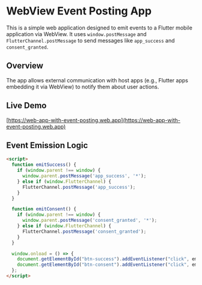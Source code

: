 # WebView Event Posting App

This is a simple web application designed to emit events to a Flutter mobile application via WebView. It uses `window.postMessage` and `FlutterChannel.postMessage` to send messages like `app_success` and `consent_granted`.

## Overview

The app allows external communication with host apps (e.g., Flutter apps embedding it via WebView) to notify them about user actions.

## Live Demo

[https://web-app-with-event-posting.web.app](https://web-app-with-event-posting.web.app)

## Event Emission Logic

```html
<script>
  function emitSuccess() {
    if (window.parent !== window) {
      window.parent.postMessage('app_success', '*');
    } else if (window.FlutterChannel) {
      FlutterChannel.postMessage('app_success');
    }
  }

  function emitConsent() {
    if (window.parent !== window) {
      window.parent.postMessage('consent_granted', '*');
    } else if (window.FlutterChannel) {
      FlutterChannel.postMessage('consent_granted');
    }
  }

  window.onload = () => {
    document.getElementById("btn-success").addEventListener("click", emitSuccess);
    document.getElementById("btn-consent").addEventListener("click", emitConsent);
  };
</script>
